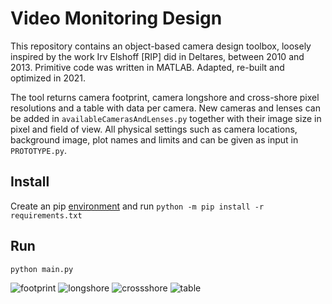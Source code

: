 # Video Monitoring Design
This repository contains an object-based camera design toolbox, loosely inspired by the work Irv Elshoff [RIP] did in Deltares, between 2010 and 2013. Primitive code was written in MATLAB. Adapted, re-built and optimized in 2021.

The tool returns camera footprint, camera longshore and cross-shore pixel resolutions and a table with data per camera. 
New cameras and lenses can be added in `availableCamerasAndLenses.py` together with their image size in pixel and field of view. All physical settings such as camera locations, background image, plot names and limits and can be given as input in `PROTOTYPE.py`.

## Install 
Create an pip [environment](https://packaging.python.org/en/latest/guides/installing-using-pip-and-virtual-environments/) and run
`python -m pip install -r requirements.txt`

## Run
`python main.py`


![footprint](https://raw.githubusercontent.com/openearth/video-monitoring-design/src/footprint.png)
![longshore](https://raw.githubusercontent.com/openearth/video-monitoring-design/src/resolution/longshore-res.png)
![crossshore](https://raw.githubusercontent.com/openearth/video-monitoring-design/src/resolution/crossshore-res.png)
![table](https://raw.githubusercontent.com/openearth/video-monitoring-design/src/table.png)
